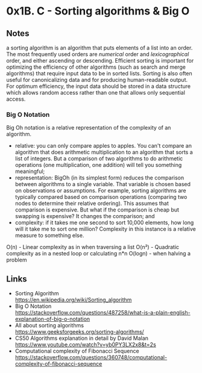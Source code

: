 # 0x1B. C - Sorting algorithms & Big O

## Notes
a sorting algorithm is an algorithm that puts elements of a list into an order.  
The most frequently used orders are *numerical* order and *lexicographical* order, and either ascending or descending. Efficient sorting is important for optimizing the efficiency of other algorithms (such as search and merge algorithms) that require input data to be in sorted lists. Sorting is also often useful for canonicalizing data and for producing human-readable output.  
For optimum efficiency, the input data should be stored in a data structure which allows random access rather than one that allows only sequential access.  
### Big O Notation
Big Oh notation is a relative representation of the complexity of an algorithm.  
+ relative: you can only compare apples to apples. You can't compare an algorithm that does arithmetic multiplication to an algorithm that sorts a list of integers. But a comparison of two algorithms to do arithmetic operations (one multiplication, one addition) will tell you something meaningful;
+ representation: BigOh (in its simplest form) reduces the comparison between algorithms to a single variable. That variable is chosen based on observations or assumptions. For example, sorting algorithms are typically compared based on comparison operations (comparing two nodes to determine their relative ordering). This assumes that comparison is expensive. But what if the comparison is cheap but swapping is expensive? It changes the comparison; and 
+ complexity: if it takes me one second to sort 10,000 elements, how long will it take me to sort one million? Complexity in this instance is a relative measure to something else.

O(n) - Linear complexity as in when traversing a list
O(n²) - Quadratic complexity as in a nested loop or calculating n*n
O(logn) - when halving a problem
## Links
+ Sorting Algorithm  
https://en.wikipedia.org/wiki/Sorting_algorithm  
+ Big O Notation  
https://stackoverflow.com/questions/487258/what-is-a-plain-english-explanation-of-big-o-notation  
+ All about sorting algorithms  
https://www.geeksforgeeks.org/sorting-algorithms/  
+ CS50 Algorithms explanation in detail by David Malan  
https://www.youtube.com/watch?v=yb0PY3LX2x8&t=2s  
+ Computational complexity of Fibonacci Sequence
https://stackoverflow.com/questions/360748/computational-complexity-of-fibonacci-sequence  